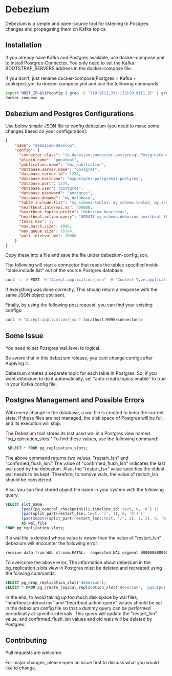 # Debezium

Debezium is a simple and open-source tool for listening to Postgres changes and propagating them on Kafka topics.

## Installation

If you already have Kafka and Postgres available, use docker-compose.yml to install Postgres-Connector. You only need to set the Kafka BOOTSTRAP_SERVERS address in the docker-compose file.

If you don't, just rename docker-compose(Postgres + Kafka + zookeper).yml to docker-compose.yml and use the following commands. 

```bash
export HOST_IP=$(ifconfig | grep -E "([0-9]{1,3}\.){3}[0-9]{1,3}" | grep -v 127.0.0.1 | awk '{print $2}' | cut -f2 -d: |head -n1)
docker-compose up
```

## Debezium and Postgres Configurations
Use below simple JSON file to config debezium (you need to make some changes based on your configuration).

```JSON
{
    "name": "debezium-develop",
    "config": {
      "connector.class": "io.debezium.connector.postgresql.PostgresConnector",
      "plugin.name": "pgoutput",
      "publication.name": "dbz_publication",
      "database.server.name": "postgres",
      "database.server.id": 1234,
      "database.hostname": "mypostgres-postgresql.postgres",
      "database.port": 1234,
      "database.user": "postgres",
      "database.password": "postgres",
      "database.dbname": "my_database",
      "table.include.list": "my_schema.table1, my_schema.table2, my_schema.table3",
      "heartbeat.interval.ms": 300000,
      "heartbeat.topics.prefix": "debezium_heartbeat",
      "heartbeat.action.query": "UPDATE my_schema.debezium_heartbeat SET updated_at=now();",
      "tasks.max": 1,
      "max.batch.size": 4096,
      "max.queue.size": 16384,
      "poll.interval.ms": 10000
    }
}
```

Copy these into a file and save the file under debezium-config.json.

The following will start a connector that reads the tables specified inside "table.include.list" out of the source Postgres database:

```bash
curl -i -X POST -H "Accept:application/json" -H "Content-Type:application/json" localhost:9090/connectors/ -d @debezium-config.json
```

If everything was done correctly, This should return a response with the same JSON object you sent.

Finally, by using the following post request, you can find your existing configs:

```bash
curl -H "Accept:application/json" localhost:9090/connectors/
```

## Some Issue
You need to set Postgres wal_level to logical.

Be aware that in this debezium release, you cant change configs after Applying it.

Debezium creates a separate topic for each table in Postgres. So, if you want debezium to do it automatically, set "auto.create.topics.enable" to true in your Kafka config file.


## Postgres Management and Possible Errors
With every change in the database, a wal file is created to keep the current state. If these files are not managed, the disk space of Postgres will be full, and its execution will stop.

The Debezium tool stores its last used wal in a Postgres view named "pg_replication_slots." To find these values, use the following command:
```sql
 SELECT * FROM pg_replication_slots;
```
The above command returns two values, "restart_lsn" and "confirmed_flush_lsn." The value of "confirmed_flush_lsn" indicates the last wal used by the debezium. Also, the "restart_lsn" value specifies the oldest wal needs to be kept. Therefore, to remove wals, the value of restart_lsn should be considered.

Also, you can find stored object file name in your system with the following query:
```sql
SELECT slot_name,
       lpad((pg_control_checkpoint()).timeline_id::text, 8, '0') ||
       lpad(split_part(restart_lsn::text, '/', 1), 8, '0') ||
       lpad(substr(split_part(restart_lsn::text, '/', 2), 1, 2), 8, '0')
       AS wal_file
FROM pg_replication_slots;
```

If a wal file is deleted whose value is newer than the value of "restart_lsn" debezium will encounter the following error:
```bash
receive data from WAL stream:FATAL:  requested WAL segment 0000000800002A0000000000 has already been removed
```

To overcome the above error, The information about debezium in the pg_replication_slots view in Postgres must be deleted and recreated using the follwing commands:
```sql
SELECT pg_drop_replication_slot('debezium');
SELECT * FROM pg_create_logical_replication_slot('debezium', 'pgoutput');
```

In the end, to avoid taking up too much disk space by wal files, "heartbeat.interval.ms" and "heartbeat.action.query" values should be set in the debezium config file so that a dummy query can be performed periodically at specific intervals. This query will update the "restart_lsn" value, and confirmed_flush_lsn values and old wals will be deleted by Postgres.

## Contributing
Pull requests are welcome. 

For major changes, please open an issue first to discuss what you would like to change.

